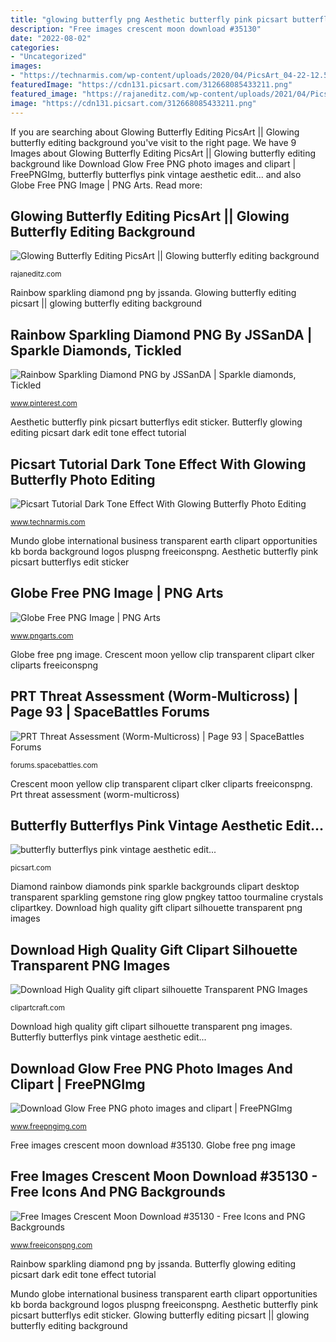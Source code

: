 ```yaml
---
title: "glowing butterfly png Aesthetic butterfly pink picsart butterflys edit sticker"
description: "Free images crescent moon download #35130"
date: "2022-08-02"
categories:
- "Uncategorized"
images:
- "https://technarmis.com/wp-content/uploads/2020/04/PicsArt_04-22-12.54.28-01.jpg"
featuredImage: "https://cdn131.picsart.com/312668085433211.png"
featured_image: "https://rajaneditz.com/wp-content/uploads/2021/04/PicsArt_04-20-09.31.17.jpg"
image: "https://cdn131.picsart.com/312668085433211.png"
---
```


If you are searching about Glowing Butterfly Editing PicsArt || Glowing butterfly editing background you've visit to the right page. We have 9 Images about Glowing Butterfly Editing PicsArt || Glowing butterfly editing background like Download Glow Free PNG photo images and clipart | FreePNGImg, butterfly butterflys pink vintage aesthetic edit... and also Globe Free PNG Image | PNG Arts. Read more:

## Glowing Butterfly Editing PicsArt || Glowing Butterfly Editing Background

![Glowing Butterfly Editing PicsArt || Glowing butterfly editing background](https://rajaneditz.com/wp-content/uploads/2021/04/PicsArt_04-20-09.31.17.jpg "Butterfly butterflys pink vintage aesthetic edit...")

<small>rajaneditz.com</small>

Rainbow sparkling diamond png by jssanda. Glowing butterfly editing picsart || glowing butterfly editing background

## Rainbow Sparkling Diamond PNG By JSSanDA | Sparkle Diamonds, Tickled

![Rainbow Sparkling Diamond PNG by JSSanDA | Sparkle diamonds, Tickled](https://i.pinimg.com/originals/b1/40/c8/b140c8edc4672a34772fb66f00133693.png "Butterfly glowing editing picsart dark edit tone effect tutorial")

<small>www.pinterest.com</small>

Aesthetic butterfly pink picsart butterflys edit sticker. Butterfly glowing editing picsart dark edit tone effect tutorial

## Picsart Tutorial Dark Tone Effect With Glowing Butterfly Photo Editing

![Picsart Tutorial Dark Tone Effect With Glowing Butterfly Photo Editing](https://technarmis.com/wp-content/uploads/2020/04/PicsArt_04-22-12.54.28-01.jpg "Crescent moon yellow clip transparent clipart clker cliparts freeiconspng")

<small>www.technarmis.com</small>

Mundo globe international business transparent earth clipart opportunities kb borda background logos pluspng freeiconspng. Aesthetic butterfly pink picsart butterflys edit sticker

## Globe Free PNG Image | PNG Arts

![Globe Free PNG Image | PNG Arts](https://www.pngarts.com/files/1/Globe-Free-PNG-Image.png "Aesthetic butterfly pink picsart butterflys edit sticker")

<small>www.pngarts.com</small>

Globe free png image. Crescent moon yellow clip transparent clipart clker cliparts freeiconspng

## PRT Threat Assessment (Worm-Multicross) | Page 93 | SpaceBattles Forums

![PRT Threat Assessment (Worm-Multicross) | Page 93 | SpaceBattles Forums](http://img01.deviantart.net/a680/i/2015/228/1/8/star_s_parched_by_mrbarthalamul-d95yy8b.png "Download glow free png photo images and clipart")

<small>forums.spacebattles.com</small>

Crescent moon yellow clip transparent clipart clker cliparts freeiconspng. Prt threat assessment (worm-multicross)

## Butterfly Butterflys Pink Vintage Aesthetic Edit...

![butterfly butterflys pink vintage aesthetic edit...](https://cdn131.picsart.com/312668085433211.png "Globe free png image")

<small>picsart.com</small>

Diamond rainbow diamonds pink sparkle backgrounds clipart desktop transparent sparkling gemstone ring glow pngkey tattoo tourmaline crystals clipartkey. Download high quality gift clipart silhouette transparent png images

## Download High Quality Gift Clipart Silhouette Transparent PNG Images

![Download High Quality gift clipart silhouette Transparent PNG Images](https://clipartcraft.com/images/present-clipart-silhouette-6.png "Glow freepngimg")

<small>clipartcraft.com</small>

Download high quality gift clipart silhouette transparent png images. Butterfly butterflys pink vintage aesthetic edit...

## Download Glow Free PNG Photo Images And Clipart | FreePNGImg

![Download Glow Free PNG photo images and clipart | FreePNGImg](https://freepngimg.com/thumb/glow/35572-7-glow-image-thumb.png "Mundo globe international business transparent earth clipart opportunities kb borda background logos pluspng freeiconspng")

<small>www.freepngimg.com</small>

Free images crescent moon download #35130. Globe free png image

## Free Images Crescent Moon Download #35130 - Free Icons And PNG Backgrounds

![Free Images Crescent Moon Download #35130 - Free Icons and PNG Backgrounds](https://www.freeiconspng.com/uploads/crescent-moon-png-17.png "Butterfly glowing editing picsart dark edit tone effect tutorial")

<small>www.freeiconspng.com</small>

Rainbow sparkling diamond png by jssanda. Butterfly glowing editing picsart dark edit tone effect tutorial

Mundo globe international business transparent earth clipart opportunities kb borda background logos pluspng freeiconspng. Aesthetic butterfly pink picsart butterflys edit sticker. Glowing butterfly editing picsart || glowing butterfly editing background
